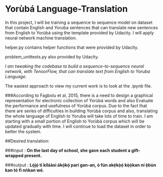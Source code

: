 # Yorùbá Language-Translation

In this project, I will be training a sequence to sequence model on dataset that contain English and Yoruba sentences that can translate new sentences from English to Yorùbá using the template provided by Udacity. I will apply neural network machine translation.

helper.py contains helper functions that were provided by Udacity.

problem_unittests.py also provided by Udacity.

*I am tweaking the codebase to build a sequence-to-sequence neural network, with TensorFlow, that can translate text from English to Yoruba Language.*

The easiest approach to view my current work is to look at the .ipynb file.


###According to Fagbolu et al, 2015, there is a need to design a graphical representation for electronic collection of Yorùbá words and also Evaluate the performance and usefulness of Yorùbá corpus. Due to the fact that there are series of difficulties in building Yorùbá corpus and also, translating the whole language of English to Yoruba will take lots of time to train. I am starting with a small portion of English to Yorùbá corpus which will be updated gradually with time. I will continue to load the dataset in order to better the system.


##Desired translation:

###input : 
**On the last day of school, she gave each student a gift-wrapped present.**

###output :
**Lọ́jọ́ tí kíláàsì àkọ́kọ́ parí gan-an, ó fún akẹ́kọ̀ọ́ kọ̀ọ̀kan ní ẹ̀bùn kan tó fi nǹkan wé.**

